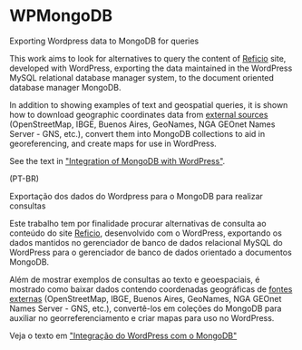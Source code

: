 # WPMongoDB
Exporting Wordpress data to MongoDB for queries

This work aims to look for alternatives to query the content of [Reficio](http://reficio.cc/) site, developed with WordPress, exporting the data maintained in the WordPress MySQL relational database manager system, to the document oriented database manager MongoDB.

In addition to showing examples of text and geospatial queries, it is shown how to download geographic coordinates data from [external sources](http://reficio.cc/integration-of-mongodb-with-wordpress/8-external-data/) (OpenStreetMap, IBGE, Buenos Aires, GeoNames, NGA GEOnet Names Server - GNS, etc.), convert them into MongoDB collections to aid in georeferencing, and create maps for use in WordPress.

See the text in ["Integration of MongoDB with WordPress"](http://reficio.cc/integration-of-mongodb-with-wordpress/).

(PT-BR)

Exportação dos dados do Wordpress para o MongoDB para realizar consultas

Este trabalho tem por finalidade procurar alternativas de consulta ao conteúdo do site [Reficio](http://reficio.cc/), desenvolvido com o WordPress, exportando os dados mantidos no gerenciador de banco de dados relacional MySQL do WordPress para o gerenciador de banco de dados orientado a documentos MongoDB.

Além de mostrar exemplos de consultas ao texto e geoespaciais, é mostrado como baixar dados contendo coordenadas geográficas de [fontes externas](http://reficio.cc/integracao-do-wordpress-com-o-mongodb/8-dados-externos/) (OpenStreetMap, IBGE, Buenos Aires, GeoNames, NGA GEOnet Names Server - GNS, etc.), convertê-los em coleções do MongoDB para auxiliar no georreferenciamento e criar mapas para uso no WordPress.

Veja o texto em ["Integração do WordPress com o MongoDB"](http://reficio.cc/integracao-do-wordpress-com-o-mongodb/)
